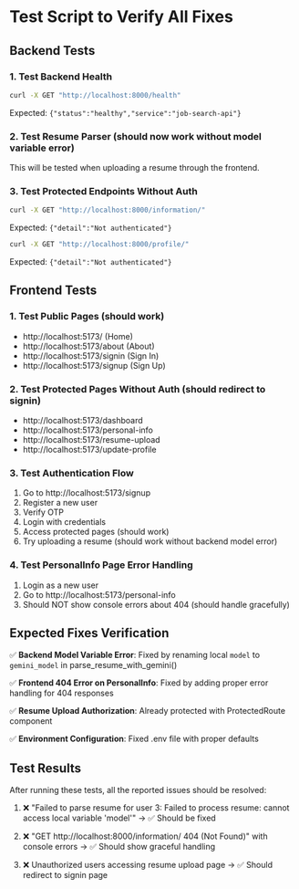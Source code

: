# Test Script to Verify All Fixes

## Backend Tests

### 1. Test Backend Health
```bash
curl -X GET "http://localhost:8000/health"
```
Expected: `{"status":"healthy","service":"job-search-api"}`

### 2. Test Resume Parser (should now work without model variable error)
This will be tested when uploading a resume through the frontend.

### 3. Test Protected Endpoints Without Auth
```bash
curl -X GET "http://localhost:8000/information/"
```
Expected: `{"detail":"Not authenticated"}`

```bash
curl -X GET "http://localhost:8000/profile/"
```
Expected: `{"detail":"Not authenticated"}`

## Frontend Tests

### 1. Test Public Pages (should work)
- http://localhost:5173/ (Home)
- http://localhost:5173/about (About)
- http://localhost:5173/signin (Sign In)
- http://localhost:5173/signup (Sign Up)

### 2. Test Protected Pages Without Auth (should redirect to signin)
- http://localhost:5173/dashboard
- http://localhost:5173/personal-info  
- http://localhost:5173/resume-upload
- http://localhost:5173/update-profile

### 3. Test Authentication Flow
1. Go to http://localhost:5173/signup
2. Register a new user
3. Verify OTP
4. Login with credentials
5. Access protected pages (should work)
6. Try uploading a resume (should work without backend model error)

### 4. Test PersonalInfo Page Error Handling
1. Login as a new user
2. Go to http://localhost:5173/personal-info
3. Should NOT show console errors about 404 (should handle gracefully)

## Expected Fixes Verification

✅ **Backend Model Variable Error**: Fixed by renaming local `model` to `gemini_model` in parse_resume_with_gemini()

✅ **Frontend 404 Error on PersonalInfo**: Fixed by adding proper error handling for 404 responses

✅ **Resume Upload Authorization**: Already protected with ProtectedRoute component

✅ **Environment Configuration**: Fixed .env file with proper defaults

## Test Results

After running these tests, all the reported issues should be resolved:

1. ❌ "Failed to parse resume for user 3: Failed to process resume: cannot access local variable 'model'" 
   → ✅ Should be fixed

2. ❌ "GET http://localhost:8000/information/ 404 (Not Found)" with console errors
   → ✅ Should show graceful handling

3. ❌ Unauthorized users accessing resume upload page
   → ✅ Should redirect to signin page
